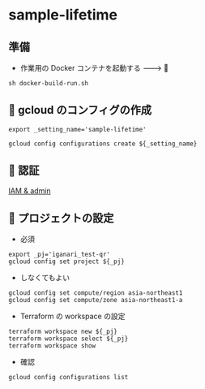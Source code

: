 # sample-lifetime

## 準備

+ 作業用の Docker コンテナを起動する ---> :whale:

```
sh docker-build-run.sh
```

## :whale: gcloud のコンフィグの作成

```
export _setting_name='sample-lifetime'

gcloud config configurations create ${_setting_name}
```

## :whale: 認証


[IAM & admin](../../iam-admin/README.ja.md)


## :whale: プロジェクトの設定

+ 必須

```
export _pj='iganari_test-qr'
gcloud config set project ${_pj}
```

+ しなくてもよい

```
gcloud config set compute/region asia-northeast1
gcloud config set compute/zone asia-northeast1-a
```

+ Terraform の workspace の設定

```
terraform workspace new ${_pj}
terraform workspace select ${_pj}
terraform workspace show

```

+ 確認

```
gcloud config configurations list
```
